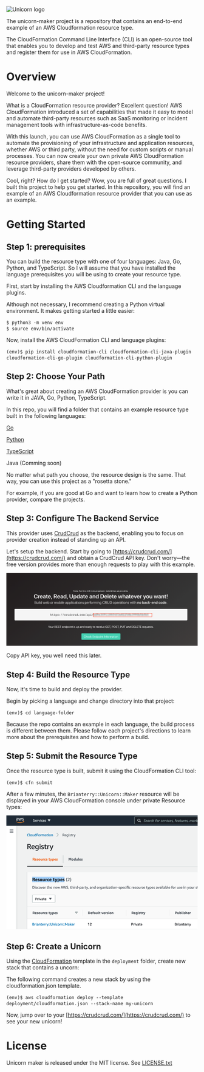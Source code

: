 ![Unicorn logo](images/unicorn.png)

The unicorn-maker project is a repository that contains an end-to-end example of an AWS Cloudformation resource type.

The CloudFormation Command Line Interface (CLI) is an open-source tool that enables you to develop and test AWS and third-party resource types and register them for use in AWS CloudFormation.




# Overview
Welcome to the unicorn-maker project!


What is a CloudFormation resource provider? Excellent question! AWS CloudFormation introduced a set of capabilities that made it easy to model and automate third-party resources such as SaaS monitoring or incident management tools with infrastructure-as-code benefits.

With this launch, you can use AWS CloudFormation as a single tool to automate the provisioning of your infrastructure and application resources, whether AWS or third party, without the need for custom scripts or manual processes. You can now create your own private AWS CloudFormation resource providers, share them with the open-source community, and leverage third-party providers developed by others.

Cool, right?  How do I get started? Wow, you are full of great questions. I built this project to help you get started. In this repository, you will find an example of an AWS Cloudformation resource provider that you can use as an example.

# Getting Started

## Step 1: prerequisites
You can build the resource type with one of four languages: Java, Go, Python, and TypeScript. So I will assume that you have installed the language prerequisites you will be using to create your resource type.

First, start by installing the AWS Cloudformation CLI and the language plugins.

Although not necessary, I recommend creating a Python virtual environment. It makes getting started a little easier:

    $ python3 -m venv env
    $ source env/bin/activate

Now, install the AWS CloudFormation CLI and language plugins:

    (env)$ pip install cloudformation-cli cloudformation-cli-java-plugin cloudformation-cli-go-plugin cloudformation-cli-python-plugin

## Step 2: Choose Your Path
What's great about creating an AWS CloudFormation provider is you can write it in JAVA, Go, Python, TypeScript.

In this repo, you will find a folder that contains an example resource type built in the following languages:

[Go](https://github.com/brianterry/unicorn-maker/tree/master/go)

[Python](https://github.com/brianterry/unicorn-maker/tree/master/python)

[TypeScript](https://github.com/brianterry/unicorn-maker/tree/master/typescript)

Java (Comming soon)

No matter what path you choose, the resource design is the same. That way, you can use this project as a "rosetta stone."

For example, if you are good at Go and want to learn how to create a Python provider, compare the projects.


## Step 3: Configure The Backend Service
This provider uses [CrudCrud](https://crudcrud.com/) as the backend, enabling you to focus on provider creation instead of standing up an API.

Let's setup the backend. Start by going to [https://crudcrud.com/](https://crudcrud.com/) and obtain a CrudCrud API key. Don't worry—the free version provides more than enough requests to play with this example.

![Architecture](images/crudcrud-key.png)


Copy API key, you well need this later.

## Step 4: Build the Resource Type
Now, it's time to build and deploy the provider.

Begin by picking a language and change directory into that project:

    (env)$ cd language-folder

Because the repo contains an example in each language, the build process is different between them. Please follow each project's directions to learn more about the prerequisites and how to perform a build.

## Step 5: Submit the Resource Type
Once the resource type is built, submit it using the CloudFormation CLI tool:

    (env)$ cfn submit

After a few minutes, the `Brianterry::Unicorn::Maker` resource will be displayed in your AWS CloudFormation console under private Resource types:

![Architecture](images/console.png)

## Step 6: Create a Unicorn
Using the [CloudFormation](deployment/cloudformation.json) template in the `deployment` folder, create new stack that contains a uncorn:

The following command creates a new stack by using the cloudformation.json template.

    (env)$ aws cloudformation deploy --template deployment/cloudformation.json --stack-name my-unicorn

Now, jump over to your [https://crudcrud.com/](https://crudcrud.com/) to see your new unicorn!


# License

Unicorn maker is released under the MIT license. See [LICENSE.txt](https://github.com/brianterry/unicorn-maker/blob/master/LICENSE)



